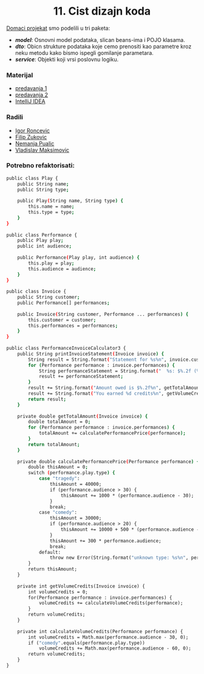 <h1 align = "center"> 11. Cist dizajn koda </h1>

[Domaci projekat](https://github.com/vlaksi/Specifikacija-i-modeliranje-softvera/tree/master/diskusija/diskusija-11/Homework/src) smo podelili u tri paketa:
  - ***model***: Osnovni model podataka, slican beans-ima i POJO klasama.
  - ***dto***: Obicn strukture podataka koje cemo prenositi kao parametre kroz neku metodu kako bismo ispegli gomilanje parametara.
  - ***service***: Objekti koji vrsi poslovnu logiku.
  

### Materijal 
  - [predavanja 1](https://github.com/vlaksi/Specifikacija-i-modeliranje-softvera/blob/master/Predavanja/SIMS%20-%2008%20-%20Čist%20dizajn%20koda%20I.pdf)
  - [predavanja 2](https://github.com/vlaksi/Specifikacija-i-modeliranje-softvera/blob/master/Predavanja/SIMS%20-%2009%20-%20Čist%20dizajn%20koda%20II.pdf)
  - [IntelliJ IDEA](https://www.youtube.com/watch?v=S_GLO5la_nI)

  
### Radili
  - [Igor Roncevic](https://github.com/igorroncevic)
  - [Filip Zukovic](https://github.com/zukovicfilip)
  - [Nemanja Pualic](https://github.com/Pufke)
  - [Vladislav Maksimovic](https://github.com/vlaksi)


### Potrebno refaktorisati:

```sh
public class Play {
    public String name;
    public String type;
 
    public Play(String name, String type) {
        this.name = name;
        this.type = type;
    }
}
 
public class Performance {
    public Play play;
    public int audience;
 
    public Performance(Play play, int audience) {
        this.play = play;
        this.audience = audience;
    }
}
 
public class Invoice {
    public String customer;
    public Performance[] performances;
 
    public Invoice(String customer, Performance ... performances) {
        this.customer = customer;
        this.performances = performances;
    }
}
 
public class PerformanceInvoiceCalculator3 {
    public String printInvoiceStatement(Invoice invoice) {
        String result = String.format("Statement for %s%n", invoice.customer);
        for (Performance performance : invoice.performances) {
            String performanceStatement = String.format("  %s: $%.2f (%d seats)%n", performance.play.name, calculatePerformancePrice(performance)/100, performance.audience);
            result += performanceStatement;
        }
        result += String.format("Amount owed is $%.2f%n", getTotalAmount(invoice)/100);
        result += String.format("You earned %d credits%n", getVolumeCredits(invoice));
        return result;
    }
 
    private double getTotalAmount(Invoice invoice) {
        double totalAmount = 0;
        for (Performance performance : invoice.performances) {
            totalAmount += calculatePerformancePrice(performance);
        }
        return totalAmount;
    }
 
    private double calculatePerformancePrice(Performance performance) {
        double thisAmount = 0;
        switch (performance.play.type) {
            case "tragedy":
                thisAmount = 40000;
                if (performance.audience > 30) {
                    thisAmount += 1000 * (performance.audience - 30);
                }
                break;
            case "comedy":
                thisAmount = 30000;
                if (performance.audience > 20) {
                    thisAmount += 10000 + 500 * (performance.audience - 20);
                }
                thisAmount += 300 * performance.audience;
                break;
            default:
                throw new Error(String.format("unknown type: %s%n", performance.play.type));
        }
        return thisAmount;
    }
 
    private int getVolumeCredits(Invoice invoice) {
        int volumeCredits = 0;
        for(Performance performance : invoice.performances) {
            volumeCredits += calculateVolumeCredits(performance);
        }
        return volumeCredits;
    }
 
    private int calculateVolumeCredits(Performance performance) {
        int volumeCredits = Math.max(performance.audience - 30, 0);
        if ("comedy".equals(performance.play.type))
            volumeCredits += Math.max(performance.audience - 60, 0);
        return volumeCredits;
    }
}

```
